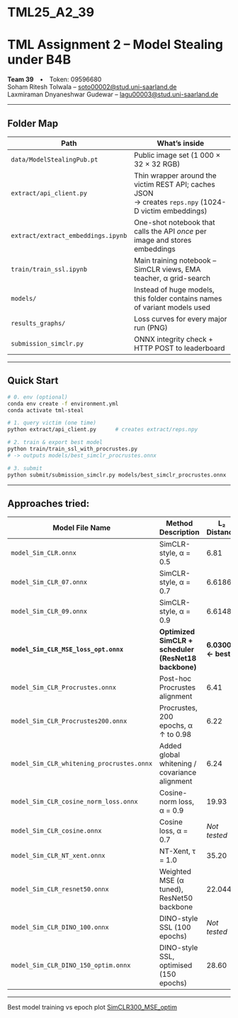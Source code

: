 # TML25_A2_39

# TML Assignment 2 – Model Stealing under B4B

**Team 39** • Token: 09596680  
Soham Ritesh Tolwala – soto00002@stud.uni-saarland.de  
Laxmiraman Dnyaneshwar Gudewar – lagu00003@stud.uni-saarland.de  

---
## Folder Map

| Path | What’s inside |
|------|---------------|
| `data/ModelStealingPub.pt` | Public image set (1 000 × 32 × 32 RGB) |
| `extract/api_client.py` | Thin wrapper around the victim REST API; caches JSON<br>→ creates `reps.npy` (1024-D victim embeddings) |
| `extract/extract_embeddings.ipynb` | One-shot notebook that calls the API *once* per image and stores embeddings |
| `train/train_ssl.ipynb` | Main training notebook – SimCLR views, EMA teacher, α grid-search |
| `models/` | Instead of huge models, this folder contains names of variant models used |
| `results_graphs/` | Loss curves for every major run (PNG) |
| `submission_simclr.py` | ONNX integrity check + HTTP POST to leaderboard |

---

## Quick Start

```bash
# 0. env (optional)
conda env create -f environment.yml
conda activate tml-steal

# 1. query victim (one time)
python extract/api_client.py      # creates extract/reps.npy

# 2. train & export best model
python train/train_ssl_with_procrustes.py
# -> outputs models/best_simclr_procrustes.onnx

# 3. submit
python submit/submission_simclr.py models/best_simclr_procrustes.onnx
```
---
## Approaches tried:

| Model File Name                           | Method Description                                   | L₂ Distance       |
| ----------------------------------------- | ---------------------------------------------------- | ----------------- |
| `model_Sim_CLR.onnx`                      | SimCLR-style, α = 0.5                                | 6.81              |
| `model_Sim_CLR_07.onnx`                   | SimCLR-style, α = 0.7                                | 6.6186            |
| `model_Sim_CLR_09.onnx`                   | SimCLR-style, α = 0.9                                | 6.6148            |
| **`model_Sim_CLR_MSE_loss_opt.onnx`**     | **Optimized SimCLR + scheduler (ResNet18 backbone)** | **6.0300 ← best** |
| `model_Sim_CLR_Procrustes.onnx`           | Post-hoc Procrustes alignment                        | 6.41              |
| `model_Sim_CLR_Procrustes200.onnx`        | Procrustes, 200 epochs, α ↑ to 0.98                  | 6.22              |
| `model_Sim_CLR_whitening_procrustes.onnx` | Added global whitening / covariance alignment        | 6.24              |
| `model_Sim_CLR_cosine_norm_loss.onnx`     | Cosine-norm loss, α = 0.9                            | 19.93             |
| `model_Sim_CLR_cosine.onnx`               | Cosine loss, α = 0.7                                 | *Not tested*      |
| `model_Sim_CLR_NT_xent.onnx`              | NT-Xent, τ = 1.0                                     | 35.20             |
| `model_Sim_CLR_resnet50.onnx`             | Weighted MSE (α tuned), ResNet50 backbone            | 22.044            |
| `model_Sim_CLR_DINO_100.onnx`             | DINO-style SSL (100 epochs)                          | *Not tested*      |
| `model_Sim_CLR_DINO_150_optim.onnx`       | DINO-style SSL, optimised (150 epochs)               | 28.60             |


---


Best model training vs epoch plot
[SimCLR300_MSE_optim](/MSE_300optim.png)

